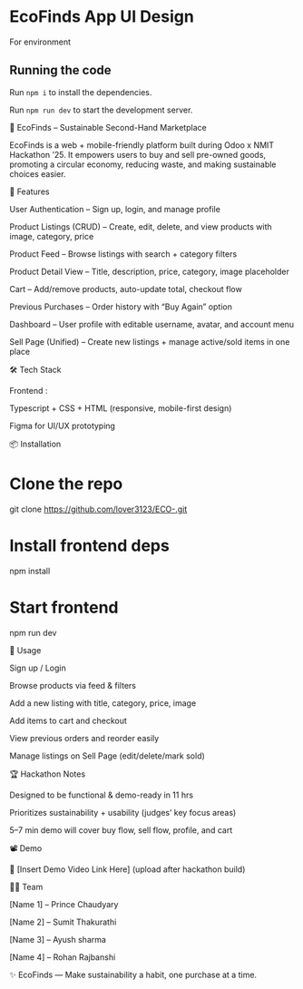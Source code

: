 
  # EcoFinds App UI Design
For environment

  ## Running the code

  Run `npm i` to install the dependencies.

  Run `npm run dev` to start the development server.
  
🌱 EcoFinds – Sustainable Second-Hand Marketplace

EcoFinds is a web + mobile-friendly platform built during Odoo x NMIT Hackathon ’25.
It empowers users to buy and sell pre-owned goods, promoting a circular economy, reducing waste, and making sustainable choices easier.

🚀 Features

User Authentication – Sign up, login, and manage profile

Product Listings (CRUD) – Create, edit, delete, and view products with image, category, price

Product Feed – Browse listings with search + category filters

Product Detail View – Title, description, price, category, image placeholder

Cart – Add/remove products, auto-update total, checkout flow

Previous Purchases – Order history with “Buy Again” option

Dashboard – User profile with editable username, avatar, and account menu

Sell Page (Unified) – Create new listings + manage active/sold items in one place

🛠️ Tech Stack

Frontend :

Typescript + CSS + HTML (responsive, mobile-first design)

Figma for UI/UX prototyping






📦 Installation
# Clone the repo
git clone https://github.com/lover3123/ECO-.git


# Install frontend deps
npm install

# Start frontend
npm run dev


🎯 Usage

Sign up / Login

Browse products via feed & filters

Add a new listing with title, category, price, image

Add items to cart and checkout

View previous orders and reorder easily

Manage listings on Sell Page (edit/delete/mark sold)

🏆 Hackathon Notes

Designed to be functional & demo-ready in 11 hrs

Prioritizes sustainability + usability (judges’ key focus areas)



5–7 min demo will cover buy flow, sell flow, profile, and cart

📽️ Demo

🎥 [Insert Demo Video Link Here] (upload after hackathon build)

👨‍💻 Team

[Name 1] – Prince Chaudyary

[Name 2] – Sumit Thakurathi

[Name 3] – Ayush sharma

[Name 4] – Rohan Rajbanshi

✨ EcoFinds — Make sustainability a habit, one purchase at a time.
